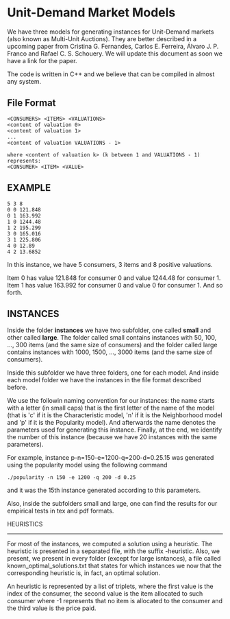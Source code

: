 Unit-Demand Market Models
=========================

We have three models for generating instances for Unit-Demand markets (also known as Multi-Unit Auctions). They are better described in a upcoming paper from Cristina G. Fernandes, Carlos E. Ferreira, Álvaro J. P. Franco and Rafael C. S. Schouery. We will update this document as soon we have a link for the paper.

The code is written in C++ and we believe that can be compiled in almost any system. 

File Format
-----------

    <CONSUMERS> <ITEMS> <VALUATIONS>
    <content of valuation 0>
    <content of valuation 1>
    ...	
    <content of valuation VALUATIONS - 1>

    where <content of valuation k> (k between 1 and VALUATIONS - 1) represents:
    <CONSUMER> <ITEM> <VALUE>

EXAMPLE
-------

    5 3 8
    0 0 121.848
    0 1 163.992
    1 0 1244.48
    1 2 195.299
    3 0 165.016
    3 1 225.806
    4 0 12.89
    4 2 13.6852

In this instance, we have 5 consumers, 3 items and 8 positive valuations.

Item 0 has value 121.848 for consumer 0 and value 1244.48 for consumer 1. Item 1 has value 163.992 for consumer 0 and value 0 for consumer 1. And so forth.


INSTANCES
---------

Inside the folder **instances** we have two subfolder, one called **small** and other called **large**. The folder called small contains instances with 50, 100, ..., 300 items (and the same size of consumers) and the folder called large contains instances with 1000, 1500, ..., 3000 items (and the same size of consumers).

Inside this subfolder we have three folders, one for each model. And inside each model folder we have the instances in the file format described before. 

We use the followin naming convention for our instances: the name starts with a letter (in small caps) that is the first letter of the name of the model (that is 'c' if it is the Characteristic model, 'n' if it is the Neighborhood model and 'p' if it is the Popularity model). And afterwards the name denotes the parameters used for generating this instance. Finally, at the end, we identify the number of this instance (because we have 20 instances with the same parameters).

For example, instance p-n=150-e=1200-q=200-d=0.25.15 was generated using the popularity model using the following command

    ./popularity -n 150 -e 1200 -q 200 -d 0.25

and it was the 15th instance generated according to this parameters. 

Also, inside the subfolders small and large, one can find the results for our empirical tests in tex and pdf formats.

HEURISTICS
_________

For most of the instances, we computed a solution using a heuristic. The heuristic is presented in a separated file, with the suffix -heuristic. Also, we present, we present in every folder (except for large isntances), a file called known_optimal_solutions.txt that states for which instances we now that the corresponding heuristic is, in fact, an optimal solution.

An heuristic is represented by a list of triplets, where the first value is the index of the consumer, the second value is the item allocated to such consumer where -1 represents that no item is allocated to the consumer and the third value is the price paid.
